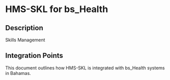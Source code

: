 # HMS-SKL for bs_Health

## Description

Skills Management

## Integration Points

This document outlines how HMS-SKL is integrated with bs_Health systems in Bahamas.
